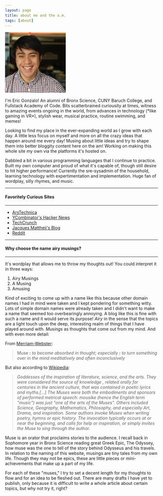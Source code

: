 ```yaml
---
layout: page
title: about me and the a.m.
tags: [about]
---
```

    
<article>
<div class="col-sm-10">
	<img class="profile-about" src="/images/about/me-header.jpg"/><p>I'm Eric Gonzalo! An alumni of Bronx Science, CUNY Baruch College, and Fullstack Academy of Code. Bits scatterbrained curiousity at times, witness to amazing events ongoing in the world, from advances in technology (*like gaming in VR*), stylish wear, musical practice, routine swimming, and memes!</p>
	<p>Looking to find my place in the ever-expanding world as I grow with each day. A little less focus on myself and more on all the crazy ideas that happen around me every day! Musing about little ideas and try to shape them into better bloggity content here on the am! Working on making this whole site my own via the platforms it's hosted on.</p>
	<p>Dabbled a bit in various programming languages that I continue to practice. Built my own computer and proud of what it's capable of, though still desire to hit higher performance! Currently the sre-sysadmin of the household, learning technology with expertimentation and implementation. Huge fan of wordplay, silly rhymes, and music.</p>
	<hr class="break-margin color-black">
	<h4 class="break-margin">Favoritely Curious Sites</h4>
	<hr class="break-margin color-black">
	<ul>
		<li><a href="http://arstechnica.com/">ArsTechnica</a></li>
		<li><a href="https://news.ycombinator.com/">YCombinator's Hacker News</a></li>
		<li><a href="http://techcrunch.com/">TechCrunch</a></li>
		<li><a href="http://jacquesmattheij.com/">Jacques Mattheij's Blog</a></li>
		<li><a href="http://reddit.com/">Reddit</a></li>
	</ul>
	<hr class="break-margin color-black">
	<h4 class="break-margin">Why choose the name airy musings?</h4>
	<hr class="break-margin color-black">
	<div>
		It's wordplay that allows me to throw my thoughts out! You could interpret it in three ways:
		<ol>
			<li>Airy Musings</li>
			<li>A Musing</li>
			<li>Amusing</li>
		</ol>
		<p>Kind of exciting to come up with a name like this because other domain names I had in mind were taken and I kept pondering for something witty. Lots of simple domain names were already taken and I didn't want to make a name that seemed too overbearingly annoying. A blog like this is fine with such a name and it would serve its purpose! <em>Airy</em> in the sense that the topics are a light touch upon the deep, interesting realm of things that I have played around with. <em>Musings</em> as thoughts that come out from my mind. And with even more detail:</p>
		From <a href="http://www.merriam-webster.com/dictionary/muse" target="_blank">Merriam-Webster</a>:
		<blockquote>Muse  <span class="ssens"><strong>:</strong>  <em>to become absorbed in thought; especially <strong>:</strong>  to turn something over in the mind meditatively and often inconclusively </em></span></blockquote>
		But also according to <a href="https://en.wikipedia.org/wiki/Muse" target="_blank">Wikipedia</a>:
		<blockquote><em>Goddesses of the inspiration of literature, science, and the arts. They were considered the source of knowledge , related orally for centuries in the ancient culture, that was contained in poetic lyrics and myths.[...] </em>			
		<em>The Muses were both the embodiments and sponsors of performed metrical speech: mousike (hence the English term "music") was just "one of the arts of the Muses". Others included Science, Geography, Mathematics, Philosophy, and especially Art, Drama, and inspiration. Some authors invoke Muses when writing poetry, hymns or epic history. The invocation typically occurs at or near the beginning, and calls for help or inspiration, or simply invites the Muse to sing through the author. </em></blockquote>
		<p>Muse is an orator that proclaims stories to the audience. I recall back in Sophomore year in Bronx Science reading great Greek Epic, The Odyssey, how muse was the one to tell of the story behind Odysseus and his travels. In relation to the naming of this website, musings are tiny tales from my own life. Though they may not be epics, these are little pieces or mini-achievements that make up a part of my life.</p>
		<p>For each of these "muses," I try to set a decent length for my thoughts to flow and for an idea to be fleshed out. There are many drafts I have yet to publish, only because it is difficult to write a whole article about certain topics, but why not try it, right?</p>
	</div>
</div><!--ugh forgot to close the div before and footer overlapped-->
	<div class="clearfix"></div>
<div class="col-sm-2 sidebar-2">
	
</div>

</article>

